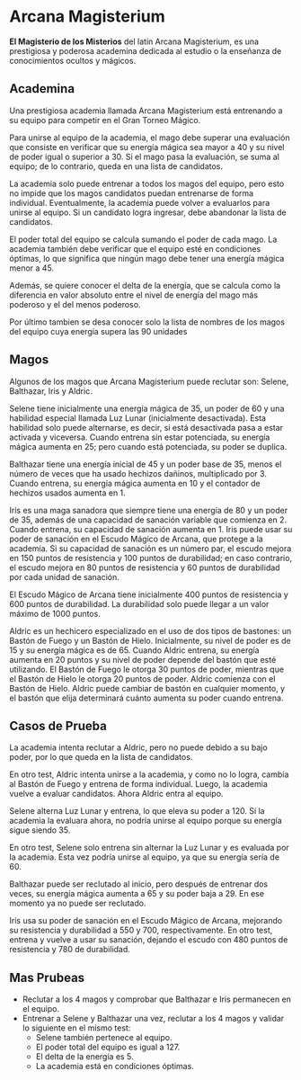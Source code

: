 # Arcana Magisterium
**El Magisterio de los Misterios** del latín Arcana Magisterium, es una prestigiosa y poderosa academina dedicada al estudio o la enseñanza de conocimientos ocultos y mágicos.

## Academina
Una prestigiosa academia llamada Arcana Magisterium está entrenando a su equipo para competir en el Gran Torneo Mágico.

Para unirse al equipo de la academia, el mago debe superar una evaluación que consiste en verificar que su energía mágica sea mayor a 40 y su nivel de poder igual o superior a 30. Si el mago pasa la evaluación, se suma al equipo; de lo contrario, queda en una lista de candidatos.

La academia solo puede entrenar a todos los magos del equipo, pero esto no impide que los magos candidatos puedan entrenarse de forma individual. Eventualmente, la academia puede volver a evaluarlos para unirse al equipo. Si un candidato logra ingresar, debe abandonar la lista de candidatos.

El poder total del equipo se calcula sumando el poder de cada mago. La academia también debe verificar que el equipo esté en condiciones óptimas, lo que significa que ningún mago debe tener una energía mágica menor a 45.

Además, se quiere conocer el delta de la energía, que se calcula como la diferencia en valor absoluto entre el nivel de energía del mago más poderoso y el del menos poderoso.

Por último tambien se desa conocer solo la lista de nombres de los magos  del equipo cuya energía supera las 90 unidades

## Magos
Algunos de los magos que Arcana Magisterium puede reclutar son: Selene, Balthazar, Iris y Aldric.

Selene tiene inicialmente una energía mágica de 35, un poder de 60 y una habilidad especial llamada Luz Lunar (inicialmente desactivada). Esta habilidad solo puede alternarse, es decir, si está desactivada pasa a estar activada y viceversa. Cuando entrena sin estar potenciada, su energía mágica aumenta en 25; pero cuando está potenciada, su poder se duplica.

Balthazar tiene una energía inicial de 45 y un poder base de 35, menos el número de veces que ha usado hechizos dañinos, multiplicado por 3. Cuando entrena, su energía mágica aumenta en 10 y el contador de hechizos usados aumenta en 1.

Iris es una maga sanadora que siempre tiene una energía de 80 y un poder de 35, además de una capacidad de sanación variable que comienza en 2. Cuando entrena, su capacidad de sanación aumenta en 1. Iris puede usar su poder de sanación en el Escudo Mágico de Arcana, que protege a la academia. Si su capacidad de sanación es un número par, el escudo mejora en 150 puntos de resistencia y 100 puntos de durabilidad; en caso contrario, el escudo mejora en 80 puntos de resistencia y 60 puntos de durabilidad por cada unidad de sanación.

El Escudo Mágico de Arcana tiene inicialmente 400 puntos de resistencia y 600 puntos de durabilidad. La durabilidad solo puede llegar a un valor máximo de 1000 puntos.

Aldric es un hechicero especializado en el uso de dos tipos de bastones: un Bastón de Fuego y un Bastón de Hielo. Inicialmente, su nivel de poder es de 15 y su energía mágica es de 65. Cuando Aldric entrena, su energía aumenta en 20 puntos y su nivel de poder depende del bastón que esté utilizando. El Bastón de Fuego le otorga 30 puntos de poder, mientras que el Bastón de Hielo le otorga 20 puntos de poder. Aldric comienza con el Bastón de Hielo. Aldric puede cambiar de bastón en cualquier momento, y el bastón que elija determinará cuánto aumenta su poder cuando entrena.

## Casos de Prueba
La academia intenta reclutar a Aldric, pero no puede debido a su bajo poder, por lo que queda en la lista de candidatos.

En otro test, Aldric intenta unirse a la academia, y como no lo logra, cambia al Bastón de Fuego y entrena de forma individual. Luego, la academia vuelve a evaluar candidatos. Ahora Aldric entra al equipo.

Selene alterna Luz Lunar y entrena, lo que eleva su poder a 120. Si la academia la evaluara ahora, no podría unirse al equipo porque su energía sigue siendo 35.

En otro test, Selene solo entrena sin alternar la Luz Lunar y es evaluada por la academia. Esta vez podría unirse al equipo, ya que su energía sería de 60.

Balthazar puede ser reclutado al inicio, pero después de entrenar dos veces, su energía mágica aumenta a 65 y su poder baja a 29. En ese momento ya no puede ser reclutado.

Iris usa su poder de sanación en el Escudo Mágico de Arcana, mejorando su resistencia y durabilidad a 550 y 700, respectivamente. En otro test, entrena y vuelve a usar su sanación, dejando el escudo con 480 puntos de resistencia y 780 de durabilidad.

## Mas Prubeas
- Reclutar a los 4 magos y comprobar que Balthazar e Iris permanecen en el equipo.
- Entrenar a Selene y Balthazar una vez, reclutar a los 4 magos y validar lo siguiente en el mismo test:
    - Selene también pertenece al equipo.
    - El poder total del equipo es igual a 127.
    - El delta de la energía es 5.
    - La academia está en condiciones óptimas.